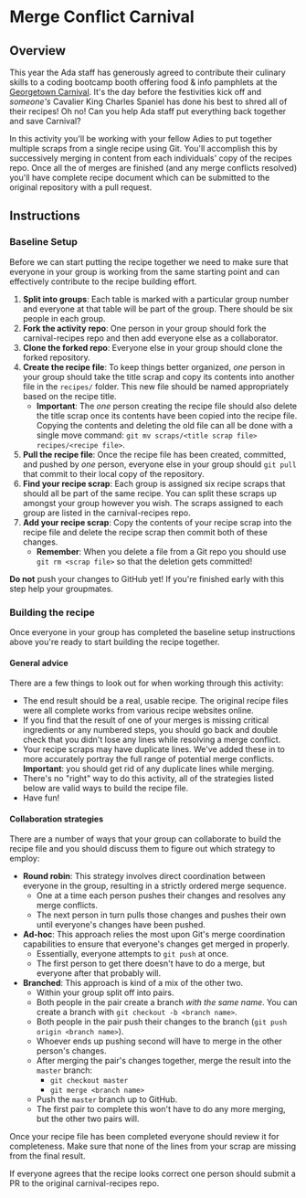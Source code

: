 # Merge Conflict Carnival
## Overview
This year the Ada staff has generously agreed to contribute their culinary skills to a coding bootcamp booth offering food & info pamphlets at the [Georgetown Carnival](http://www.georgetowncarnival.com/). It's the day before the festivities kick off and _someone's_ Cavalier King Charles Spaniel has done his best to shred all of their recipes! Oh no! Can you help Ada staff put everything back together and save Carnival?

In this activity you'll be working with your fellow Adies to put together multiple scraps from a single recipe using Git. You'll accomplish this by successively merging in content from each individuals' copy of the recipes repo. Once all the of merges are finished (and any merge conflicts resolved) you'll have complete recipe document which can be submitted to the original repository with a pull request.

## Instructions
### Baseline Setup
Before we can start putting the recipe together we need to make sure that everyone in your group is working from the same starting point and can effectively contribute to the recipe building effort.

1. **Split into groups**: Each table is marked with a particular group number and everyone at that table will be part of the group. There should be six people in each group.
1. **Fork the activity repo**: One person in your group should fork the carnival-recipes repo and then add everyone else as a collaborator.
1. **Clone the forked repo**: Everyone else in your group should clone the forked repository.
1. **Create the recipe file**: To keep things better organized, _one_ person in your group should take the title scrap and copy its contents into another file in the `recipes/` folder. This new file should be named appropriately based on the recipe title.
    - **Important**: The _one_ person creating the recipe file should also delete the title scrap once its contents have been copied into the recipe file. Copying the contents and deleting the old file can all be done with a single move command: `git mv scraps/<title scrap file> recipes/<recipe file>`.
1. **Pull the recipe file**: Once the recipe file has been created, committed, and pushed by _one_ person, everyone else in your group should `git pull` that commit to their local copy of the repository.
1. **Find your recipe scrap**: Each group is assigned six recipe scraps that should all be part of the same recipe. You can split these scraps up amongst your group however you wish. The scraps assigned to each group are listed in the carnival-recipes repo.
1. **Add your recipe scrap**: Copy the contents of your recipe scrap into the recipe file and delete the recipe scrap then commit both of these changes.
    - **Remember**: When you delete a file from a Git repo you should use `git rm <scrap file>` so that the deletion gets committed!

**Do not** push your changes to GitHub yet! If you're finished early with this step help your groupmates.

### Building the recipe
Once everyone in your group has completed the baseline setup instructions above you're ready to start building the recipe together.

#### General advice
There are a few things to look out for when working through this activity:

- The end result should be a real, usable recipe. The original recipe files were all complete works from various recipe websites online.
- If you find that the result of one of your merges is missing critical ingredients or any numbered steps, you should go back and double check that you didn't lose any lines while resolving a merge conflict.
- Your recipe scraps may have duplicate lines. We've added these in to more accurately portray the full range of potential merge conflicts. **Important**: you should get rid of any duplicate lines while merging.
- There's no "right" way to do this activity, all of the strategies listed below are valid ways to build the recipe file.
- Have fun!

#### Collaboration strategies
There are a number of ways that your group can collaborate to build the recipe file and you should discuss them to figure out which strategy to employ:

- **Round robin**: This strategy involves direct coordination between everyone in the group, resulting in a strictly ordered merge sequence.
  - One at a time each person pushes their changes and resolves any merge conflicts.
  - The next person in turn pulls those changes and pushes their own until everyone's changes have been pushed.
- **Ad-hoc**: This approach relies the most upon Git's merge coordination capabilities to ensure that everyone's changes get merged in properly.
  - Essentially, everyone attempts to `git push` at once.
  - The first person to get there doesn't have to do a merge, but everyone after that probably will.
- **Branched**: This approach is kind of a mix of the other two.
  - Within your group split off into pairs.
  - Both people in the pair create a branch _with the same name_. You can create a branch with `git checkout -b <branch name>`.
  - Both people in the pair push their changes to the branch (`git push origin <branch name>`).
  - Whoever ends up pushing second will have to merge in the other person's changes.
  - After merging the pair's changes together, merge the result into the `master` branch:
    - `git checkout master`
    - `git merge <branch name>`
  - Push the `master` branch up to GitHub.
  - The first pair to complete this won't have to do any more merging, but the other two pairs will.

Once your recipe file has been completed everyone should review it for completeness. Make sure that none of the lines from your scrap are missing from the final result.

If everyone agrees that the recipe looks correct one person should submit a PR to the original carnival-recipes repo.
